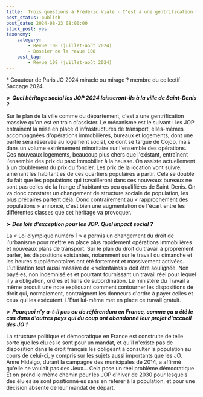 ```yaml
---
title:  Trois questions à Frédéric Viale - C'est à une gentrification massive qu'on est en train d'assister.
post_status: publish
post_date: 2024-08-23 08:00:00
stick_post: yes
taxonomy:
    category:
        - Revue 108 (juillet-août 2024)
        - Dossier de la revue 108
    post_tag:
        - Revue 108 (juillet-août 2024)
---
```




\* Coauteur de Paris JO 2024 miracle ou mirage ? membre du collectif Saccage 2024.

 ➤ ***Quel héritage social les JOP 2024 laisseront-ils à la ville de Saint-Denis ?***

 Sur le plan de la ville comme du département, c'est à une gentrification massive qu'on est en train d'assister. Le mécanisme est le suivant : les JOP entraînent la mise en place d'infrastructures de transport, elles-mêmes accompagnées d'opérations immobilières, bureaux et logements, dont une partie sera réservée au logement social, ce dont se targue de Cojop, mais dans un volume extrêmement minoritaire sur l'ensemble des opérations. Ces nouveaux logements, beaucoup plus chers que l'existant, entraînent l'ensemble des prix du parc immobilier à la hausse. On assiste actuellement à un doublement du prix du foncier. Les prix de la location vont suivre, amenant les habitant·es de ces quartiers populaires à partir. Cela se double du fait que les populations qui travailleront dans ces nouveaux bureaux ne sont pas celles de la frange d'habitant·es peu qualifié·es de Saint-Denis. On va donc constater un changement de structure sociale de population, les plus précaires partent déjà. Donc contrairement au « rapprochement des populations » annoncé, c'est bien une augmentation de l'écart entre les différentes classes que cet héritage va provoquer.

 ➤ ***Des lois d'exception pour les JOP. Quel impact social ?***

 La « Loi olympique numéro 1 » a permis un changement du droit de l'urbanisme pour mettre en place plus rapidement opérations immobilières et nouveaux plans de transport. Sur le plan du droit du travail à proprement parler, les dispositions existantes, notamment sur le travail du dimanche et les heures supplémentaires ont été fortement et massivement activées. L'utilisation tout aussi massive de « volontaires » doit être soulignée. Non payé·es, non indemnisé·es et pourtant fournissant un travail réel pour lequel il y a obligation, ordres et liens de subordination. Le ministère du Travail a même produit une note expliquant comment contourner les dispositions de droit qui, normalement, contraignent les donneurs d'ordre à payer celles et ceux qui les exécutent. L'État lui-même met en place ce travail gratuit. 

 ➤ ***Pourquoi n'y a-t-il pas eu de référendum en France, comme ça a été le cas dans d'autres pays qui du coup ont abandonné leur projet d'accueil des JO ?***

 La structure politique et démocratique en France est construite de telle sorte que les élu·es le sont pour un mandat, et qu'il n'existe pas de disposition dans le droit français les obligeant à consulter la population au cours de celui-ci, y compris sur les sujets aussi importants que les JO. Anne Hidalgo, durant la campagne des municipales de 2014, a affirmé qu'elle ne voulait pas des Jeux... Cela pose un réel problème démocratique. Et on prend le même chemin pour les JOP d'hiver de 2030 pour lesquels des élu·es se sont positionné·es sans en référer à la population, et pour une décision absente de leur mandat de départ.
